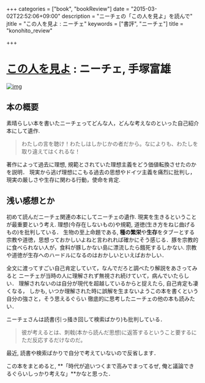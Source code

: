 +++
categories = ["book", "bookReview"]
date = "2015-03-02T22:52:06+09:00"
description = "ニーチェの「この人を見よ」を読んで"
jtitle = "この人を見よ : ニーチェ"
keywords = ["書評", "ニーチェ"]
title = "konohito_review"

+++
# [この人を見よ](http://amzn.to/1B1uFiy) : ニーチェ,  手塚富雄
[![img](https://images-na.ssl-images-amazon.com/images/I/51JRbhddnvL.jpg)](http://amzn.to/1B1uFiy)
## 本の概要
素晴らしい本を書いたニーチェってどんな人，どんな考えなのといった自己紹介本にして遺作.

>わたしの言を聴け！わたしはしかじかの者だから。なによりも、わたしを取り違えてはくれるな！


著作によって過去に理想, 規範とされていた理想主義をどう価値転換させたのかを説明．
現実から逃げ理想にこもる過去の思想やドイツ主義を痛烈に批判し，
現実の厳しさや生存に関わる行動，使命を肯定.

## 浅い感想とか
初めて読んだニーチェ関連の本にしてニーチェの遺作.
現実を生きるということが最重要という考え.
理想(今存在しないもの)や規範, 道徳(生き方をねじ曲げるもの)を批判している．
生物の至上命題である, **種の繁栄**や**生存**をタブーとする宗教や道徳，思想っておかしいよねと言われれば確かにそう感じる．豚を宗教的に食べられない人が，食料が豚しかない島に漂流したら餓死するしかない. 宗教や道徳が生存へのハードルになるのはおかしいといえばおかしい．

全文に渡ってすごい自己肯定していて，なんでだろと調べたり解説をあさってみると
ニーチェが当時の人に理解されず無視され続けていて，病んでいたらしい．
理解されないのは自分が現代を超越しているからと捉えたら, 自己肯定も凄くなる，
しかも, いつか理解された時に誤解を生まないようこの本を書くという自分の強さと，そう思えるぐらい
徹底的に思考したニーチェの他の本も読みたい．

ニーチェさんは読書(引っ掻き回して検索ばかり)も批判している．

>彼が考えるとは、刺戟(本から読んだ思想)に返答するということ要するにただ反応するだけなのだ。

最近, 読書や検索ばかりで自分で考えていないので反省します．

この本をまとめると, **「時代が追いつくまで高みでまってるぜ, 俺と議論できるぐらいしっかり考えな」**かなと思った．
